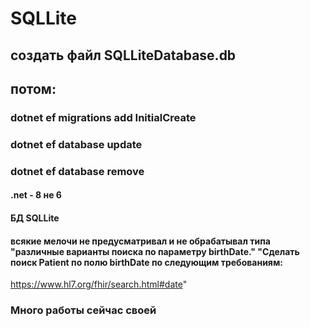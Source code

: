 # SQLLite 
## создать файл SQLLiteDatabase.db
## потом:
### dotnet ef migrations add InitialCreate
### dotnet ef database update
### dotnet ef database remove


#### .net - 8 не 6
####  БД SQLLite
#### всякие мелочи не предусматривал и не обрабатывал типа "различные варианты поиска по параметру birthDate." "Сделать поиск Patient по полю birthDate по следующим требованиям:
https://www.hl7.org/fhir/search.html#date"
### Много работы сейчас своей
